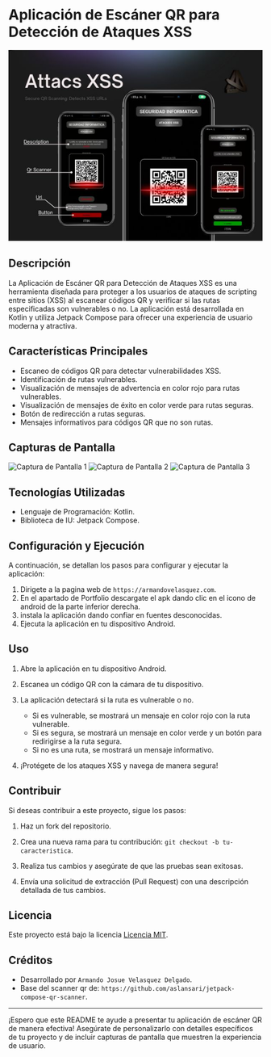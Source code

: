 # Aplicación de Escáner QR para Detección de Ataques XSS

![Escáner QR](blob/portada.jpg)

## Descripción

La Aplicación de Escáner QR para Detección de Ataques XSS es una herramienta diseñada para proteger a los usuarios de ataques de scripting entre sitios (XSS) al escanear códigos QR y verificar si las rutas especificadas son vulnerables o no. La aplicación está desarrollada en Kotlin y utiliza Jetpack Compose para ofrecer una experiencia de usuario moderna y atractiva.

## Características Principales

- Escaneo de códigos QR para detectar vulnerabilidades XSS.
- Identificación de rutas vulnerables.
- Visualización de mensajes de advertencia en color rojo para rutas vulnerables.
- Visualización de mensajes de éxito en color verde para rutas seguras.
- Botón de redirección a rutas seguras.
- Mensajes informativos para códigos QR que no son rutas.

## Capturas de Pantalla

![Captura de Pantalla 1](blob/img1.jpg)
![Captura de Pantalla 2](blob/img2.jpg)
![Captura de Pantalla 3](blob/img3.jpg)

## Tecnologías Utilizadas

- Lenguaje de Programación: Kotlin.
- Biblioteca de IU: Jetpack Compose.

## Configuración y Ejecución

A continuación, se detallan los pasos para configurar y ejecutar la aplicación:

1. Dirigete a la pagina web de `https://armandovelasquez.com`.
2. En el apartado de Portfolio descargate el apk dando clic en el icono de android de la parte inferior derecha.
3. instala la aplicación dando confiar en fuentes desconocidas.
4. Ejecuta la aplicación en tu dispositivo Android.

## Uso

1. Abre la aplicación en tu dispositivo Android.

2. Escanea un código QR con la cámara de tu dispositivo.

3. La aplicación detectará si la ruta es vulnerable o no.
   - Si es vulnerable, se mostrará un mensaje en color rojo con la ruta vulnerable.
   - Si es segura, se mostrará un mensaje en color verde y un botón para redirigirse a la ruta segura.
   - Si no es una ruta, se mostrará un mensaje informativo.

4. ¡Protégete de los ataques XSS y navega de manera segura!

## Contribuir

Si deseas contribuir a este proyecto, sigue los pasos:

1. Haz un fork del repositorio.

2. Crea una nueva rama para tu contribución: `git checkout -b tu-caracteristica`.

3. Realiza tus cambios y asegúrate de que las pruebas sean exitosas.

4. Envía una solicitud de extracción (Pull Request) con una descripción detallada de tus cambios.

## Licencia

Este proyecto está bajo la licencia [Licencia MIT](LICENSE).

## Créditos

- Desarrollado por `Armando Josue Velasquez Delgado`.
- Base del scanner qr de: `https://github.com/aslansari/jetpack-compose-qr-scanner`.

---

¡Espero que este README te ayude a presentar tu aplicación de escáner QR de manera efectiva! Asegúrate de personalizarlo con detalles específicos de tu proyecto y de incluir capturas de pantalla que muestren la experiencia de usuario.
